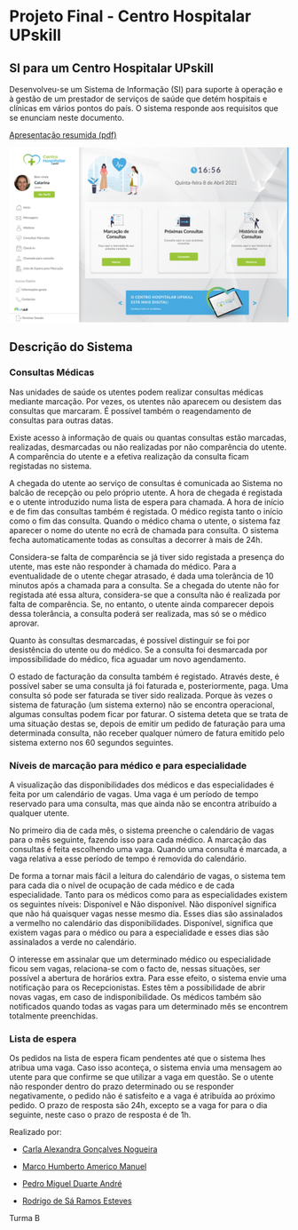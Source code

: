 # Projeto Final - Centro Hospitalar UPskill

## SI para um Centro Hospitalar UPskill

Desenvolveu-se um Sistema de Informação (SI) para suporte à operação e à gestão de um prestador de serviços de saúde que
detém hospitais e clínicas em vários pontos do país. O sistema responde aos requisitos que se enunciam neste documento.

[Apresentação resumida (pdf)](./Documentação/Apresentação_Finalv2.pdf)


![Sistema Intro](./Hospital_UPskill.png)


## Descrição do Sistema

### Consultas Médicas

<p>Nas unidades de saúde os utentes podem realizar consultas médicas mediante marcação. Por vezes, os utentes não aparecem
ou desistem das consultas que marcaram. É possível também o reagendamento de consultas para outras datas.</p>

<p>Existe acesso à informação de quais ou quantas consultas estão marcadas, realizadas, desmarcadas ou não realizadas por
não comparência do utente. A comparência do utente e a efetiva realização da consulta ficam registadas no sistema.</p>

<p>A chegada do utente ao serviço de consultas é comunicada ao Sistema no balcão de recepção ou pelo próprio utente. A hora
de chegada é registada e o utente introduzido numa lista de espera para chamada. A hora de início e de fim das consultas
também é registada. O médico regista tanto o início como o fim das consulta. Quando o médico chama o utente, o sistema
faz aparecer o nome do utente no ecrã de chamada para consulta. O sistema fecha automaticamente todas as consultas a
decorrer à mais de 24h.</p>

<p>Considera-se falta de comparência se já tiver sido registada a presença do utente, mas este não responder à chamada do
médico. Para a eventualidade de o utente chegar atrasado, é dada uma tolerância de 10 minutos após a chamada para a
consulta. Se a chegada do utente não for registada até essa altura, considera-se que a consulta não é realizada por
falta de comparência. Se, no entanto, o utente ainda comparecer depois dessa tolerância, a consulta poderá ser
realizada, mas só se o médico aprovar.</p>

<p>Quanto às consultas desmarcadas, é possível distinguir se foi por desistência do utente ou do médico. Se a consulta foi
desmarcada por impossibilidade do médico, fica aguadar um novo agendamento.</p>

<p>O estado de facturação da consulta também é registado. Através deste, é possível saber se uma consulta já foi faturada
e, posteriormente, paga. Uma consulta só pode ser faturada se tiver sido realizada. Porque às vezes o sistema de
faturação (um sistema externo) não se encontra operacional, algumas consultas podem ficar por faturar. O sistema deteta
que se trata de uma situação destas se, depois de emitir um pedido de faturação para uma determinada consulta, não
receber qualquer número de fatura emitido pelo sistema externo nos 60 segundos seguintes.</p>

### Níveis de marcação para médico e para especialidade

<p>A visualização das disponibilidades dos médicos e das especialidades é feita por um calendário de vagas. Uma vaga é um
período de tempo reservado para uma consulta, mas que ainda não se encontra atribuído a qualquer utente.</p>

<p>No primeiro dia de cada mês, o sistema preenche o calendário de vagas para o mês seguinte, fazendo isso para cada
médico. A marcação das consultas é feita escolhendo uma vaga. Quando uma consulta é marcada, a vaga relativa a esse
período de tempo é removida do calendário.</p>

<p>De forma a tornar mais fácil a leitura do calendário de vagas, o sistema tem para cada dia o nível de ocupação de cada
médico e de cada especialidade. Tanto para os médicos como para as especialidades existem os seguintes níveis:
Disponível e Não disponível. Não disponível significa que não há quaisquer vagas nesse mesmo dia. Esses dias são
assinalados a vermelho no calendário das disponibilidades. Disponível, significa que existem vagas para o médico ou para
a especialidade e esses dias são assinalados a verde no calendário.</p> 

<p>O interesse em assinalar que um determinado médico ou especialidade ficou sem vagas, relaciona-se com o facto de, nessas
situações, ser possível a abertura de horários extra. Para esse efeito, o sistema envie uma notificação
para os Recepcionistas. Estes têm a possibilidade de abrir novas vagas, em caso de indisponibilidade. Os médicos também
são notificados quando todas as vagas para um determinado mês se encontrem totalmente preenchidas.</p>

### Lista de espera

Os pedidos na lista de espera ficam pendentes até que o sistema lhes atribua uma vaga. Caso isso aconteça, o sistema
envia uma mensagem ao utente para que confirme se que utilizar a vaga em questão. Se o utente não responder dentro do
prazo determinado ou se responder negativamente, o pedido não é satisfeito e a vaga é atribuída ao próximo pedido. O
prazo de resposta são 24h, excepto se a vaga for para o dia seguinte, neste caso o prazo de resposta é de 1h.

Realizado por:

+ [Carla Alexandra Gonçalves Nogueira](https://github.com/carlan92)

+ [Marco Humberto Americo Manuel](https://github.com/Ocram82)

+ [Pedro Miguel Duarte André](https://github.com/PedroMDAndre)

+ [Rodrigo de Sá Ramos Esteves](https://github.com/Kio76)

Turma B
